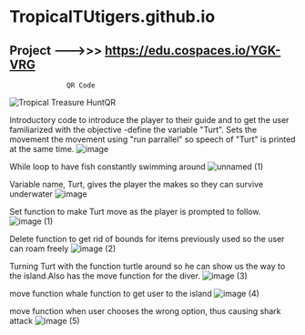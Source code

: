 # TropicalTUtigers.github.io

## Project --->>> https://edu.cospaces.io/YGK-VRG




                  QR Code          
![Tropical Treasure HuntQR](https://user-images.githubusercontent.com/93938227/218311526-e24e3e0a-2873-4d67-9614-293c03827e2f.png)


Introductory code to introduce the player to their guide and to get the user familiarized with the objective
                -define the variable "Turt". Sets the movement the movement using "run parrallel" so speech of "Turt" is printed at the same time.
![image](https://user-images.githubusercontent.com/93938227/218312285-a0534f58-4d44-45a9-b3e3-56195551d8c0.png)


While loop to have fish constantly swimming around
![unnamed (1)](https://user-images.githubusercontent.com/93938227/218313155-14972205-d30c-43dd-bc5e-dc9c4c800569.png)


Variable name, Turt, gives the player the makes so they can survive underwater
![image](https://user-images.githubusercontent.com/93938227/218313156-c9c1e92d-ecd7-4540-abfa-c9b022d901e7.png)

Set function to make Turt move as the player is prompted to follow.
![image (1)](https://user-images.githubusercontent.com/93938227/218313157-0b002a29-0e2a-4cf2-b498-a4f726c47db4.png)


Delete function to get rid of bounds for items previously used so the user can roam freely
![image (2)](https://user-images.githubusercontent.com/93938227/218313158-0db1cf3e-6628-4b77-a06c-9327e077dad7.png)


Turning Turt with the function turtle around so he can show us the way to the island.Also has the move function for the diver.
![image (3)](https://user-images.githubusercontent.com/93938227/218313159-55f854cc-c3e4-4279-b917-48cc2e8b780d.png)


move function whale function to get user to the island
![image (4)](https://user-images.githubusercontent.com/93938227/218313153-516764e9-c709-45ee-9b1a-fd90d235850e.png)


move function when user chooses the wrong option, thus causing shark attack
![image (5)](https://user-images.githubusercontent.com/93938227/218313154-8fd947cd-886e-489c-9a36-13dc434cd572.png)

